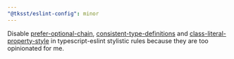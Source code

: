 ```yaml
---
"@tksst/eslint-config": minor
---
```


Disable [prefer-optional-chain](https://typescript-eslint.io/rules/prefer-optional-chain/), [consistent-type-definitions](https://typescript-eslint.io/rules/consistent-type-definitions/) and [class-literal-property-style](https://typescript-eslint.io/rules/class-literal-property-style/) in typescript-eslint stylistic rules because they are too opinionated for me.
